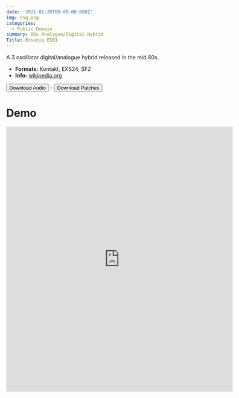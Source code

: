 ```yaml
---
date: '2021-01-20T00:00:00.000Z'
img: esq.png
categories:
  - Public Domain
summary: 80s Analogue/Digital Hybrid
Title: Ensoniq ESQ1
---
```


A 3 oscillator digital/analogue hybrid released in the mid 80s.

-   **Formats:** Kontakt, EXS24, SFZ
-    **Info:** [wikipedia.org](https://en.wikipedia.org/wiki/Ensoniq_ESQ-1)



<div class="buttons"> <a href="https://www.dropbox.com/sh/0nd1dpcj7o0x76f/AACgrVHBarmiboc1ApP9RdCIa?dl=0"> <button>Download Audio</button></a> - <a href="https://github.com/publicsamples/Ensoniq-ESQ1"> <button>Download Patches</button></a></div>

# Demo

<iframe width="600" height="700" src="https://www.modularsamples.com/Demos/demos/esq1.html" frameborder="0" allow="accelerometer; autoplay; clipboard-write; encrypted-media; gyroscope; picture-in-picture" allowfullscreen></iframe>


